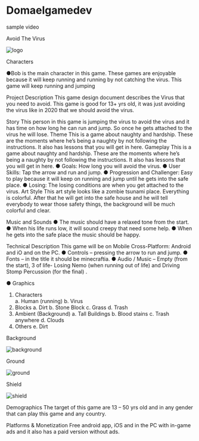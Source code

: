# Domaelgamedev

sample video

Avoid The Virus

![logo](https://user-images.githubusercontent.com/73186447/96866843-c31e8b80-1420-11eb-90f7-a5fd120d4a5b.png)

Characters

●Bob is the main character in this game. These games are enjoyable because it will keep running and running by not catching the virus. This game will keep running and jumping


Project Description
This game design document describes the Virus that you need to avoid. This game is good for 13+ yrs old, it was just avoiding the virus like in 2020 that we should avoid the virus.


Story
This person in this game is jumping the virus to avoid the virus and it has time on how long he can run and jump. So once he gets attached to the virus he will lose.
Theme
This is a game about naughty and hardship. These are the moments where he’s being a naughty by not following the instructions. It also has lessons that you will get in here.
Gameplay
This is a game about naughty and hardship. These are the moments where he’s being a naughty by not following the instructions. It also has lessons that you will get in here.
●	Goals: How long you will avoid the virus.
●	User Skills: Tap the arrow and run and jump.
●	Progression and Challenger: Easy to play because it will keep on running and jump until he gets into the safe place.
●	Losing: The losing conditions are when you get attached to the virus.
Art Style
	This art style looks like a zombie tsunami place. Everything is colorful. After that he will get into the safe house and he will tell everybody to wear those safety things, the background will be much colorful and clear.

Music and Sounds 
●	The music should have a relaxed tone from the start.
●	When his life runs low, it will sound creepy that need some help.
●	When he gets into the safe place the music should be happy.

Technical Description
This game will be on Mobile Cross-Platform: Android and iO and on the PC.
●	Controls – pressing the arrow to run and jump.
●	 Fonts – in the title it should be minecraftia.
●	Audio / Music – Empty (from the start), 3 of life- Losing Nemo (when running out of life) and Driving Stomp Percussion (for the final) .


●	Graphics 
1.	Characters	
a.	Human (running)
b.	Virus 
2. Blocks
a.	Dirt 
b.	Stone Block
c.	Grass
d.	Trash
3. Ambient (Background)
a.	Tall Buildings
b.	Blood stains
c.	Trash anywhere
d.	Clouds
4. Others
e.	Dirt

Background

![background](https://user-images.githubusercontent.com/73186447/96866867-cb76c680-1420-11eb-8ef0-ce8ce17bc3e5.png)


Ground 

![ground](https://user-images.githubusercontent.com/73186447/96866882-d16ca780-1420-11eb-81ac-538928a7fbae.png)

Shield

![shield](https://user-images.githubusercontent.com/73186447/96866911-dcbfd300-1420-11eb-91cf-75ec6e6890a2.png)


Demographics
	The target of this game are 13 – 50 yrs old and in any gender that can play this game and any country. 



Platforms & Monetization
	Free android app, iOS and in the PC with in-game ads and  it also has a paid version without ads. 
	
